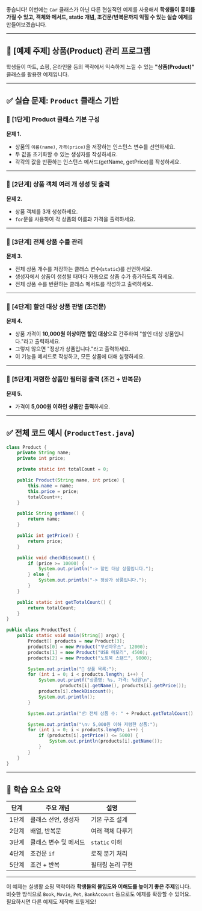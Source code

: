좋습니다! 이번에는 `Car` 클래스가 아닌 다른 현실적인 예제를 사용해서 **학생들이 흥미를 가질 수 있고, 객체와 메서드, static 개념, 조건문/반복문까지 익힐 수 있는 실습 예제**를 만들어보겠습니다.

---

## 🏪 **\[예제 주제] 상품(Product) 관리 프로그램**

학생들이 마트, 쇼핑, 온라인몰 등의 맥락에서 익숙하게 느낄 수 있는 **"상품(Product)"** 클래스를 활용한 예제입니다.

---

## ✅ 실습 문제: `Product` 클래스 기반

### 🔰 **\[1단계] Product 클래스 기본 구성**

**문제 1.**

- 상품의 `이름(name)`, `가격(price)`을 저장하는 인스턴스 변수를 선언하세요.
- 두 값을 초기화할 수 있는 생성자를 작성하세요.
- 각각의 값을 반환하는 인스턴스 메서드(getName, getPrice)를 작성하세요.

---

### 🔰 **\[2단계] 상품 객체 여러 개 생성 및 출력**

**문제 2.**

- 상품 객체를 3개 생성하세요.
- `for`문을 사용하여 각 상품의 이름과 가격을 출력하세요.

---

### 🔰 **\[3단계] 전체 상품 수를 관리**

**문제 3.**

- 전체 상품 개수를 저장하는 클래스 변수(`static`)를 선언하세요.
- 생성자에서 상품이 생성될 때마다 자동으로 상품 수가 증가하도록 하세요.
- 전체 상품 수를 반환하는 클래스 메서드를 작성하고 출력하세요.

---

### 🔰 **\[4단계] 할인 대상 상품 판별 (조건문)**

**문제 4.**

- 상품 가격이 **10,000원 이상이면 할인 대상**으로 간주하여 "할인 대상 상품입니다."라고 출력하세요.
- 그렇지 않으면 "정상가 상품입니다."라고 출력하세요.
- 이 기능을 메서드로 작성하고, 모든 상품에 대해 실행하세요.

---

### 🔰 **\[5단계] 저렴한 상품만 필터링 출력 (조건 + 반복문)**

**문제 5.**

- 가격이 **5,000원 이하인 상품만 출력**하세요.

---

## ✅ 전체 코드 예시 (`ProductTest.java`)

```java
class Product {
    private String name;
    private int price;

    private static int totalCount = 0;

    public Product(String name, int price) {
        this.name = name;
        this.price = price;
        totalCount++;
    }

    public String getName() {
        return name;
    }

    public int getPrice() {
        return price;
    }

    public void checkDiscount() {
        if (price >= 10000) {
            System.out.println("-> 할인 대상 상품입니다.");
        } else {
            System.out.println("-> 정상가 상품입니다.");
        }
    }

    public static int getTotalCount() {
        return totalCount;
    }
}

public class ProductTest {
    public static void main(String[] args) {
        Product[] products = new Product[3];
        products[0] = new Product("무선마우스", 12000);
        products[1] = new Product("USB 메모리", 4500);
        products[2] = new Product("노트북 스탠드", 9800);

        System.out.println("🛒 상품 목록:");
        for (int i = 0; i < products.length; i++) {
            System.out.printf("상품명: %s, 가격: %d원\n",
                    products[i].getName(), products[i].getPrice());
            products[i].checkDiscount();
            System.out.println();
        }

        System.out.println("📦 전체 상품 수: " + Product.getTotalCount() + "개");

        System.out.println("\n💡 5,000원 이하 저렴한 상품:");
        for (int i = 0; i < products.length; i++) {
            if (products[i].getPrice() <= 5000) {
                System.out.println(products[i].getName());
            }
        }
    }
}
```

---

## 🎯 학습 요소 요약

| 단계  | 주요 개념             | 설명             |
| ----- | --------------------- | ---------------- |
| 1단계 | 클래스 선언, 생성자   | 기본 구조 설계   |
| 2단계 | 배열, 반복문          | 여러 객체 다루기 |
| 3단계 | 클래스 변수 및 메서드 | `static` 이해    |
| 4단계 | 조건문 `if`           | 로직 분기 처리   |
| 5단계 | 조건 + 반복           | 필터링 논리 구현 |

---

이 예제는 실생활 쇼핑 맥락이라 **학생들의 몰입도와 이해도를 높이기 좋은 주제**입니다.
비슷한 방식으로 `Book`, `Movie`, `Pet`, `BankAccount` 등으로도 예제를 확장할 수 있어요. 필요하시면 다른 예제도 제작해 드릴게요!
